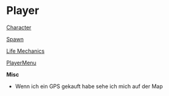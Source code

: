 # Player

[Character](Player%20caad05e5cc39466897aeeee946352382/Character%20492e1e8a91d245faae92aa3262a5f6e2.md)

[Spawn](Player%20caad05e5cc39466897aeeee946352382/Spawn%2082ec53f5234b4a0f91320ee3c101f6a4.md)

[Life Mechanics](Player%20caad05e5cc39466897aeeee946352382/Life%20Mechanics%20a77d6607525b42d084295738795d103d.md)

[PlayerMenu](Player%20caad05e5cc39466897aeeee946352382/PlayerMenu%207ab2bc95085d45dea334a5b16749c040.md)

**Misc**

- Wenn ich ein GPS gekauft habe sehe ich mich auf der Map